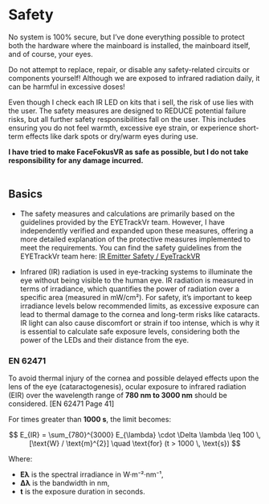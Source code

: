 # Safety

No system is 100% secure, but I’ve done everything possible to protect both the hardware where the mainboard is installed, the mainboard itself, and of course, your eyes.

Do not attempt to replace, repair, or disable any safety-related circuits or components yourself! Although we are exposed to infrared radiation daily, it can be harmful in excessive doses!

Even though I check each IR LED on kits that i sell, the risk of use lies with the user. The safety measures are designed to REDUCE potential failure risks, but all further safety responsibilities fall on the user. This includes ensuring you do not feel warmth, excessive eye strain, or experience short-term effects like dark spots or dry/warm eyes during use.

**I have tried to make FaceFokusVR as safe as possible, but I do not take responsibility for any damage incurred.**
<br/><br/>

## Basics
  + The safety measures and calculations are primarily based on the guidelines provided by the EYETrackVr team. However, I have independently verified and expanded upon these measures, offering a more detailed explanation of the protective measures implemented to meet the requirements. You can find the safety guidelines from the EYETrackVr team here: [IR Emitter Safety / EyeTrackVR](https://docs.eyetrackvr.dev/getting_started/led_safety)

  + Infrared (IR) radiation is used in eye-tracking systems to illuminate the eye without being visible to the human eye. IR radiation is measured in terms of irradiance, which quantifies the power of radiation over a specific area (measured in mW/cm²). For safety, it’s important to keep irradiance levels below recommended limits, as excessive exposure can lead to thermal damage to the cornea and long-term risks like cataracts. IR light can also cause discomfort or strain if too intense, which is why it is essential to calculate safe exposure levels, considering both the power of the LEDs and their distance from the eye.


### EN 62471
  
To avoid thermal injury of the cornea and possible delayed effects upon the lens of the eye (cataractogenesis), ocular exposure to infrared radiation (EIR) over the wavelength range of **780 nm to 3000 nm** should be considered. [EN 62471 Page 41]

For times greater than **1000 s**, the limit becomes:

$$
E_{IR} = \sum_{780}^{3000} E_{\lambda} \cdot \Delta \lambda \leq 100 \, [\text{W} / \text{m}^{2}] \quad \text{for} (t > 1000 \, \text{s})
$$

Where:
- **Eλ** is the spectral irradiance in W·m⁻²·nm⁻¹,
- **Δλ** is the bandwidth in nm,
- **t** is the exposure duration in seconds.






